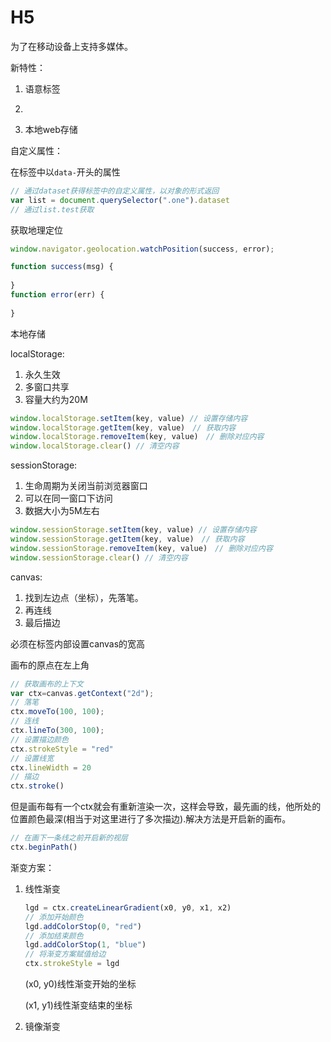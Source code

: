 # H5

为了在移动设备上支持多媒体。

新特性：

1. 语意标签

2. <canvas>
   </canvas>

3. 本地web存储

自定义属性：

在标签中以`data-`开头的属性

```javascript
// 通过dataset获得标签中的自定义属性，以对象的形式返回
var list = document.querySelector(".one").dataset
// 通过list.test获取
```

获取地理定位

```javascript
window.navigator.geolocation.watchPosition(success, error);

function success(msg) {
    
}
function error(err) {
    
}

```

本地存储

localStorage:

1. 永久生效
2. 多窗口共享
3. 容量大约为20M

```javascript
window.localStorage.setItem(key, value) // 设置存储内容
window.localStorage.getItem(key, value)　// 获取内容
window.localStorage.removeItem(key, value)　// 删除对应内容
window.localStorage.clear() // 清空内容
```

sessionStorage:

1. 生命周期为关闭当前浏览器窗口
2. 可以在同一窗口下访问
3. 数据大小为5M左右

```javascript
window.sessionStorage.setItem(key, value) // 设置存储内容
window.sessionStorage.getItem(key, value)　// 获取内容
window.sessionStorage.removeItem(key, value)　// 删除对应内容
window.sessionStorage.clear() // 清空内容
```

canvas:

1. 找到左边点（坐标），先落笔。
2. 再连线
3. 最后描边

必须在标签内部设置canvas的宽高

画布的原点在左上角

```javascript
// 获取画布的上下文
var ctx=canvas.getContext("2d");
// 落笔
ctx.moveTo(100, 100);
// 连线
ctx.lineTo(300, 100);
// 设置描边颜色
ctx.strokeStyle = "red"
// 设置线宽
ctx.lineWidth = 20
// 描边
ctx.stroke()
```

但是画布每有一个ctx就会有重新渲染一次，这样会导致，最先画的线，他所处的位置颜色最深(相当于对这里进行了多次描边).解决方法是开启新的画布。

```javascript
// 在画下一条线之前开启新的视层
ctx.beginPath()
```

渐变方案：

1. 线性渐变

   ```javascript
   lgd = ctx.createLinearGradient(x0, y0, x1, x2)
   // 添加开始颜色
   lgd.addColorStop(0, "red")
   // 添加结束颜色
   lgd.addColorStop(1, "blue")
   // 将渐变方案赋值给边
   ctx.strokeStyle = lgd
   ```

   (x0, y0)线性渐变开始的坐标

   (x1, y1)线性渐变结束的坐标

2. 镜像渐变